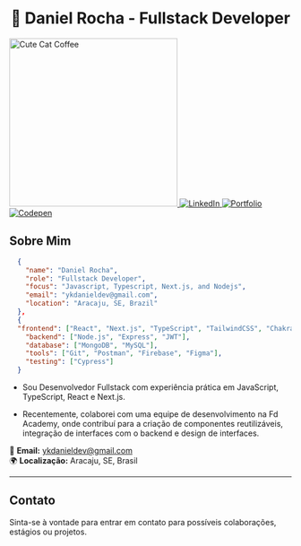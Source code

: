 
<div align="center">
  <h1>
    <span role="img" aria-label="waving" >👋</span> Daniel Rocha - Fullstack Developer
  </h1>
</div>


<div align="left">
 <a href="https://www.linkedin.com/in/futurodevdaniel/" target="_blank">
    <img src="https://media.giphy.com/media/CrFLL3CnRpw5ddlBMm/giphy.gif" alt="Cute Cat Coffee" width="300" />
  </a>
  <a href="https://www.linkedin.com/in/futurodevdaniel/" target="_blank">
    <img src="https://img.shields.io/badge/LinkedIn-0077B5?style=for-the-badge&logo=linkedin&logoColor=white" alt="LinkedIn" />
  </a>
  <a href="https://dannickportifolio.vercel.app/" target="_blank">
    <img src="https://img.shields.io/badge/Portfolio-FF6C37?style=for-the-badge&logo=vercel&logoColor=white" alt="Portfolio" />
  </a>
  <a href="https://codepen.io/Dan-Silva-the-vuer" target="_blank">
    <img src="https://img.shields.io/badge/Codepen-000000?style=for-the-badge&logo=codepen&logoColor=white" alt="Codepen" />
  </a>
</div>

## Sobre Mim

```json   
  {
    "name": "Daniel Rocha",
    "role": "Fullstack Developer",
    "focus": "Javascript, Typescript, Next.js, and Nodejs",
    "email": "ykdanieldev@gmail.com",
    "location": "Aracaju, SE, Brazil"
  },
  {
  "frontend": ["React", "Next.js", "TypeScript", "TailwindCSS", "Chakra UI", "Redux"],
    "backend": ["Node.js", "Express", "JWT"],
    "database": ["MongoDB", "MySQL"],
    "tools": ["Git", "Postman", "Firebase", "Figma"],
    "testing": ["Cypress"]
  }
```
- Sou Desenvolvedor Fullstack com experiência prática em JavaScript, TypeScript, React e Next.js.

- Recentemente, colaborei com uma equipe de desenvolvimento na Fd Academy, onde contribuí para a criação de componentes reutilizáveis, integração de interfaces com o backend e design de interfaces.

📧 **Email:** [ykdanieldev@gmail.com](mailto:ykdanieldev@gmail.com)  
🌍 **Localização:** Aracaju, SE, Brasil

---


## Contato

Sinta-se à vontade para entrar em contato para possíveis colaborações, estágios ou projetos.
